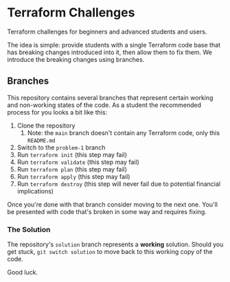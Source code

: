 # Terraform Challenges

Terraform challenges for beginners and advanced students and users.

The idea is simple: provide students with a single Terraform code base that has breaking changes introduced into it, then allow them to fix them. We introduce the breaking changes using branches.

## Branches

This repository contains several branches that represent certain working and non-working states of the code. As a student the recommended process for you looks a bit like this:

1. Clone the repository
    1. Note: the `main` branch doesn't contain any Terraform code, only this `README.md`
1. Switch to the `problem-1` branch
1. Run `terraform init` (this step may fail)
1. Run `terraform validate` (this step may fail)
1. Run `terraform plan` (this step may fail)
1. Run `terraform apply` (this step may fail)
1. Run `terraform destroy` (this step will never fail due to potential financial implications)

Once you're done with that branch consider moving to the next one. You'll be presented with code that's broken in some way and requires fixing.

### The Solution

The repository's `solution` branch represents a **working** solution. Should you get stuck, `git switch solution` to move back to this working copy of the code.

Good luck.
